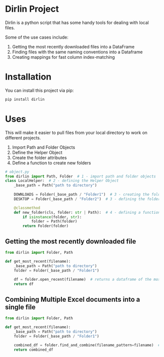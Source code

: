 # Dirlin Project
Dirlin is a python script that has some handy tools for dealing with local files.

Some of the use cases include:
1. Getting the most recently downloaded files into a DataFrame
2. Finding files with the same naming conventions into a Dataframe
3. Creating mappings for fast column index-matching

# Installation
You can install this project via pip:

```bash
pip install dirlin
```

# Uses
This will make it easier to pull files from your local directory to work on different projects.

1. Import Path and Folder Objects
2. Define the Helper Object
3. Create the folder attributes
4. Define a function to create new folders

```python
# object.py
from dirlin import Path, Folder  # 1 - import path and folder objects
class LocalHelper:  # 2 - defining the Helper Object
    _base_path = Path("path to directory")
    
    DOWNLOADS = Folder(_base_path / "Folder1")  # 3 - creating the folder attributes
    DESKTOP = Folder(_base_path / "Folder2")  # 3 - defining the folder attributes

    @classmethod
    def new_folder(cls, folder: str | Path):  # 4 - defining a function to create new folders
        if isinstance(folder, str):
            folder = Path(folder)
        return Folder(folder)
```
## Getting the most recently downloaded file
```python
from dirlin import Folder, Path

def get_most_recent(filename):
    _base_path = Path("path to directory")
    folder = Folder(_base_path / "Folder1")
    
    df = folder.open_recent(filename)  # returns a dataframe of the most recent file with that pattern
    return df
```

## Combining Multiple Excel documents into a single file
```python
from dirlin import Folder, Path

def get_most_recent(filename):
    _base_path = Path("path to directory")
    folder = Folder(_base_path / "Folder1")
    
    combined_df = folder.find_and_combine(filename_pattern=filename)  # combines documents 
    return combined_df

